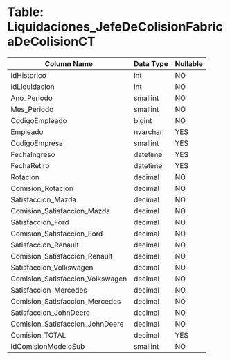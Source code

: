 # Table: Liquidaciones_JefeDeColisionFabricaDeColisionCT

| Column Name | Data Type | Nullable |
|-------------|-----------|----------|
| IdHistorico | int | NO |
| IdLiquidacion | int | NO |
| Ano_Periodo | smallint | NO |
| Mes_Periodo | smallint | NO |
| CodigoEmpleado | bigint | NO |
| Empleado | nvarchar | YES |
| CodigoEmpresa | smallint | YES |
| FechaIngreso | datetime | YES |
| FechaRetiro | datetime | YES |
| Rotacion | decimal | NO |
| Comision_Rotacion | decimal | NO |
| Satisfaccion_Mazda | decimal | NO |
| Comision_Satisfaccion_Mazda | decimal | NO |
| Satisfaccion_Ford | decimal | NO |
| Comision_Satisfaccion_Ford | decimal | NO |
| Satisfaccion_Renault | decimal | NO |
| Comision_Satisfaccion_Renault | decimal | NO |
| Satisfaccion_Volkswagen | decimal | NO |
| Comision_Satisfaccion_Volkswagen | decimal | NO |
| Satisfaccion_Mercedes | decimal | NO |
| Comision_Satisfaccion_Mercedes | decimal | NO |
| Satisfaccion_JohnDeere | decimal | NO |
| Comision_Satisfaccion_JohnDeere | decimal | NO |
| Comision_TOTAL | decimal | YES |
| IdComisionModeloSub | smallint | NO |
